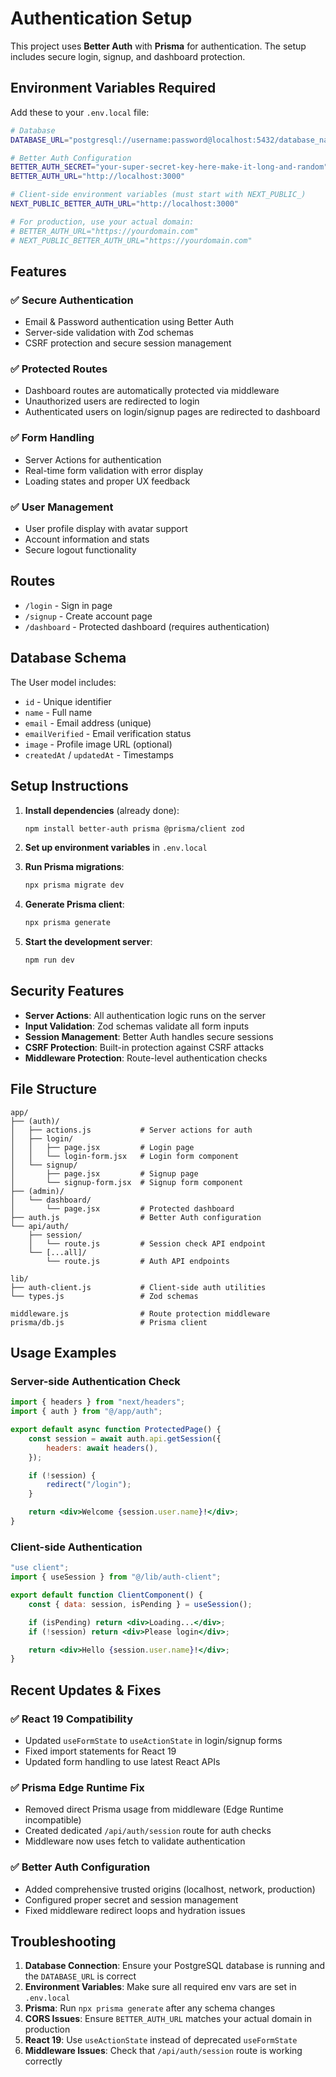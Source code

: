 # Authentication Setup

This project uses **Better Auth** with **Prisma** for authentication. The setup includes secure login, signup, and
dashboard protection.

## Environment Variables Required

Add these to your `.env.local` file:

```bash
# Database
DATABASE_URL="postgresql://username:password@localhost:5432/database_name"

# Better Auth Configuration
BETTER_AUTH_SECRET="your-super-secret-key-here-make-it-long-and-random"
BETTER_AUTH_URL="http://localhost:3000"

# Client-side environment variables (must start with NEXT_PUBLIC_)
NEXT_PUBLIC_BETTER_AUTH_URL="http://localhost:3000"

# For production, use your actual domain:
# BETTER_AUTH_URL="https://yourdomain.com"
# NEXT_PUBLIC_BETTER_AUTH_URL="https://yourdomain.com"
```

## Features

### ✅ Secure Authentication

- Email & Password authentication using Better Auth
- Server-side validation with Zod schemas
- CSRF protection and secure session management

### ✅ Protected Routes

- Dashboard routes are automatically protected via middleware
- Unauthorized users are redirected to login
- Authenticated users on login/signup pages are redirected to dashboard

### ✅ Form Handling

- Server Actions for authentication
- Real-time form validation with error display
- Loading states and proper UX feedback

### ✅ User Management

- User profile display with avatar support
- Account information and stats
- Secure logout functionality

## Routes

- `/login` - Sign in page
- `/signup` - Create account page
- `/dashboard` - Protected dashboard (requires authentication)

## Database Schema

The User model includes:

- `id` - Unique identifier
- `name` - Full name
- `email` - Email address (unique)
- `emailVerified` - Email verification status
- `image` - Profile image URL (optional)
- `createdAt` / `updatedAt` - Timestamps

## Setup Instructions

1. **Install dependencies** (already done):

   ```bash
   npm install better-auth prisma @prisma/client zod
   ```

2. **Set up environment variables** in `.env.local`

3. **Run Prisma migrations**:

   ```bash
   npx prisma migrate dev
   ```

4. **Generate Prisma client**:

   ```bash
   npx prisma generate
   ```

5. **Start the development server**:
   ```bash
   npm run dev
   ```

## Security Features

- **Server Actions**: All authentication logic runs on the server
- **Input Validation**: Zod schemas validate all form inputs
- **Session Management**: Better Auth handles secure sessions
- **CSRF Protection**: Built-in protection against CSRF attacks
- **Middleware Protection**: Route-level authentication checks

## File Structure

```
app/
├── (auth)/
│   ├── actions.js           # Server actions for auth
│   ├── login/
│   │   ├── page.jsx         # Login page
│   │   └── login-form.jsx   # Login form component
│   └── signup/
│       ├── page.jsx         # Signup page
│       └── signup-form.jsx  # Signup form component
├── (admin)/
│   └── dashboard/
│       └── page.jsx         # Protected dashboard
├── auth.js                  # Better Auth configuration
└── api/auth/
    ├── session/
    │   └── route.js         # Session check API endpoint
    └── [...all]/
        └── route.js         # Auth API endpoints

lib/
├── auth-client.js           # Client-side auth utilities
└── types.js                 # Zod schemas

middleware.js                # Route protection middleware
prisma/db.js                 # Prisma client
```

## Usage Examples

### Server-side Authentication Check

```jsx
import { headers } from "next/headers";
import { auth } from "@/app/auth";

export default async function ProtectedPage() {
	const session = await auth.api.getSession({
		headers: await headers(),
	});

	if (!session) {
		redirect("/login");
	}

	return <div>Welcome {session.user.name}!</div>;
}
```

### Client-side Authentication

```jsx
"use client";
import { useSession } from "@/lib/auth-client";

export default function ClientComponent() {
	const { data: session, isPending } = useSession();

	if (isPending) return <div>Loading...</div>;
	if (!session) return <div>Please login</div>;

	return <div>Hello {session.user.name}!</div>;
}
```

## Recent Updates & Fixes

### ✅ React 19 Compatibility

- Updated `useFormState` to `useActionState` in login/signup forms
- Fixed import statements for React 19
- Updated form handling to use latest React APIs

### ✅ Prisma Edge Runtime Fix

- Removed direct Prisma usage from middleware (Edge Runtime incompatible)
- Created dedicated `/api/auth/session` route for auth checks
- Middleware now uses fetch to validate authentication

### ✅ Better Auth Configuration

- Added comprehensive trusted origins (localhost, network, production)
- Configured proper secret and session management
- Fixed middleware redirect loops and hydration issues

## Troubleshooting

1. **Database Connection**: Ensure your PostgreSQL database is running and the `DATABASE_URL` is correct
2. **Environment Variables**: Make sure all required env vars are set in `.env.local`
3. **Prisma**: Run `npx prisma generate` after any schema changes
4. **CORS Issues**: Ensure `BETTER_AUTH_URL` matches your actual domain in production
5. **React 19**: Use `useActionState` instead of deprecated `useFormState`
6. **Middleware Issues**: Check that `/api/auth/session` route is working correctly

